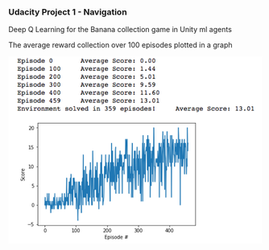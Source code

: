 ### Udacity Project 1 - Navigation

Deep Q Learning for the Banana collection game in Unity ml agents


The average reward collection over 100 episodes plotted in a graph


![](images/dqn_banana_trained_agent.png)
